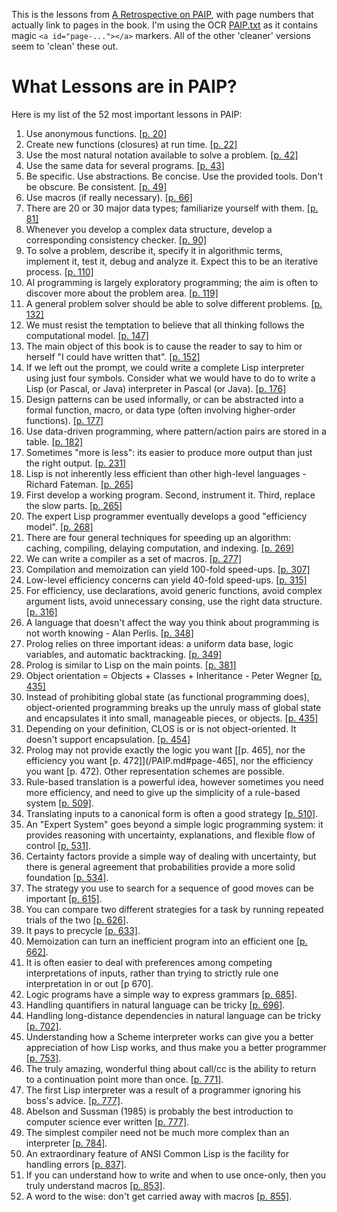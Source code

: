 This is the lessons from [A Retrospective on PAIP](http://norvig.com/Lisp-retro.html), with page numbers that actually link to pages in the book. I'm using the OCR [PAIP.txt](https://github.com/norvig/paip-lisp/blob/main/PAIP.txt) as it contains magic `<a id="page-..."></a>` markers. All of the other 'cleaner' versions seem to 'clean' these out.

# What Lessons are in PAIP?

Here is my list of the 52 most important lessons in PAIP:

1. Use anonymous functions. [[p. 20]](/PAIP.md#page-20)
1. Create new functions (closures) at run time. [[p. 22]](/PAIP.md#page-22)
1. Use the most natural notation available to solve a problem. [[p. 42]](/PAIP.md#page-42)
1. Use the same data for several programs. [[p. 43]](/PAIP.md#page-43)
1. Be specific. Use abstractions. Be concise. Use the provided tools. Don't be obscure. Be consistent. [[p. 49]](/PAIP.md#page-49)
1. Use macros (if really necessary). [[p. 66]](/PAIP.md#page-66)
1. There are 20 or 30 major data types; familiarize yourself with them. [[p. 81]](/PAIP.md#page-81)
1. Whenever you develop a complex data structure, develop a corresponding consistency checker. [[p. 90]](/PAIP.md#page-90)
1. To solve a problem, describe it, specify it in algorithmic terms, implement it, test it, debug and analyze it. Expect this to be an iterative process. [[p. 110]](/PAIP.md#page-110)
1. AI programming is largely exploratory programming; the aim is often to discover more about the problem area. [[p. 119]](/PAIP.md#page-119)
1. A general problem solver should be able to solve different problems. [[p. 132]](/PAIP.md#page-132)
1. We must resist the temptation to believe that all thinking follows the computational model. [[p. 147]](/PAIP.md#page-147)
1. The main object of this book is to cause the reader to say to him or herself "I could have written that". [[p. 152]](/PAIP.md#page-152)
1. If we left out the prompt, we could write a complete Lisp interpreter using just four symbols. Consider what we would have to do to write a Lisp (or Pascal, or Java) interpreter in Pascal (or Java). [[p. 176]](/PAIP.md#page-176)
1. Design patterns can be used informally, or can be abstracted into a formal function, macro, or data type (often involving higher-order functions). [[p. 177]](/PAIP.md#page-177)
1. Use data-driven programming, where pattern/action pairs are stored in a table. [[p. 182]](/PAIP.md#page-182)
1. Sometimes "more is less": its easier to produce more output than just the right output. [[p. 231]](/PAIP.md#page-231)
1. Lisp is not inherently less efficient than other high-level languages - Richard Fateman. [[p. 265]](/PAIP.md#page-265)
1. First develop a working program. Second, instrument it. Third, replace the slow parts. [[p. 265]](/PAIP.md#page-265)
1. The expert Lisp programmer eventually develops a good "efficiency model". [[p. 268]](/PAIP.md#page-268)
1. There are four general techniques for speeding up an algorithm: caching, compiling, delaying computation, and indexing. [[p. 269]](/PAIP.md#page-269)
1. We can write a compiler as a set of macros. [[p. 277]](/PAIP.md#page-277)
1. Compilation and memoization can yield 100-fold speed-ups. [[p. 307]](/PAIP.md#page-307)
1. Low-level efficiency concerns can yield 40-fold speed-ups. [[p. 315]](/PAIP.md#page-315)
1. For efficiency, use declarations, avoid generic functions, avoid complex argument lists, avoid unnecessary consing, use the right data structure. [[p. 316]](/PAIP.md#page-316)
1. A language that doesn't affect the way you think about programming is not worth knowing - Alan Perlis. [[p. 348]](/PAIP.md#page-348)
1. Prolog relies on three important ideas: a uniform data base, logic variables, and automatic backtracking. [[p. 349]](/PAIP.md#page-349)
1. Prolog is similar to Lisp on the main points. [[p. 381]](/PAIP.md#page-381)
1. Object orientation = Objects + Classes + Inheritance - Peter Wegner [[p. 435]](/PAIP.md#page-435)
1. Instead of prohibiting global state (as functional programming does), object-oriented programming breaks up the unruly mass of global state and encapsulates it into small, manageable pieces, or objects. [[p. 435]](/PAIP.md#page-435)
1. Depending on your definition, CLOS is or is not object-oriented. It doesn't support encapsulation. [[p. 454]](/PAIP.md#page-454)
1. Prolog may not provide exactly the logic you want [[p. 465], nor the efficiency you want [p. 472]](/PAIP.md#page-465], nor the efficiency you want [p. 472). Other representation schemes are possible.
1. Rule-based translation is a powerful idea, however sometimes you need more efficiency, and need to give up the simplicity of a rule-based system [[p. 509]](/PAIP.md#page-509).
1. Translating inputs to a canonical form is often a good strategy [[p. 510]](/PAIP.md#page-510).
1. An "Expert System" goes beyond a simple logic programming system: it provides reasoning with uncertainty, explanations, and flexible flow of control [[p. 531]](/PAIP.md#page-531).
1. Certainty factors provide a simple way of dealing with uncertainty, but there is general agreement that probabilities provide a more solid foundation [[p. 534]](/PAIP.md#page-534).
1. The strategy you use to search for a sequence of good moves can be important [[p. 615]](/PAIP.md#page-615).
1. You can compare two different strategies for a task by running repeated trials of the two [[p. 626]](/PAIP.md#page-626).
1. It pays to precycle [[p. 633]](/PAIP.md#page-633).
1. Memoization can turn an inefficient program into an efficient one [[p. 662]](/PAIP.md#page-662).
1. It is often easier to deal with preferences among competing interpretations of inputs, rather than trying to strictly rule one interpretation in or out [p 670].
1. Logic programs have a simple way to express grammars [[p. 685]](/PAIP.md#page-685).
1. Handling quantifiers in natural language can be tricky [[p. 696]](/PAIP.md#page-696).
1. Handling long-distance dependencies in natural language can be tricky [[p. 702]](/PAIP.md#page-702).
1. Understanding how a Scheme interpreter works can give you a better appreciation of how Lisp works, and thus make you a better programmer [[p. 753]](/PAIP.md#page-753).
1. The truly amazing, wonderful thing about call/cc is the ability to return to a continuation point more than once. [[p. 771]](/PAIP.md#page-771).
1. The first Lisp interpreter was a result of a programmer ignoring his boss's advice. [[p. 777]](/PAIP.md#page-777).
1. Abelson and Sussman (1985) is probably the best introduction to computer science ever written [[p. 777]](/PAIP.md#page-777).
1. The simplest compiler need not be much more complex than an interpreter [[p. 784]](/PAIP.md#page-784).
1. An extraordinary feature of ANSI Common Lisp is the facility for handling errors [[p. 837]](/PAIP.md#page-837).
1. If you can understand how to write and when to use once-only, then you truly understand macros [[p. 853]](/PAIP.md#page-853).
1. A word to the wise: don't get carried away with macros [[p. 855]](/PAIP.md#page-855).
